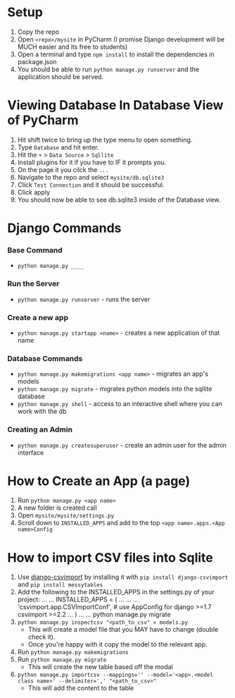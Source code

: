 # Setup 
1. Copy the repo
2. Open `<repo>/mysite` in PyCharm (I promise Django development will be MUCH easier and its free to students)
3. Open a terminal and type `npm install` to install the dependencies in package.json
4. You should be able to run `python manage.py runserver` and the application should be served.

# Viewing Database In Database View of PyCharm
1. Hit shift twice to bring up the type menu to open something.
2. Type `Database` and hit enter.
3. Hit the `+` > `Data Source` > `Sqllite`
4. Install plugins for it if you have to IF it prompts you.
5. On the page it you cilck the `...`
6. Navigate to the repo and select `mysite/db.sqlite3`
7. Click `Test Connection` and it should be successful.
8. Click apply
9. You should now be able to see db.sqlite3 inside of the Database view.
  
# Django Commands
### Base Command
* `python manage.py ____`

### Run the Server
* `python manage.py runserver` - runs the server

### Create a new app
* `python manage.py startapp <name>` - creates a new application of that name

### Database Commands
* `python manage.py makemigrations <app name>` - migrates an app's models
* `python manage.py migrate`   - migrates python models into the sqllite database
* `python manage.py shell` - access to an interactive shell where you can work with the db

### Creating an Admin
* `python manage.py createsuperuser` - create an admin user for the admin interface


# How to Create an App (a page)
1. Run `python manage.py <app name>`
2. A new folder is created call <app name>
3. Open `mysite/mysite/settings.py`
4. Scroll down to `INSTALLED_APPS` and add to the top `<app name>.apps.<App name>Config`
 
 # How to import CSV files into Sqlite
1. Use [django-csvimport](https://github.com/edcrewe/django-csvimport) by installing it with `pip install django-csvimport` and `pip install messytables`
2. Add the following to the INSTALLED_APPS in the settings.py of your project:
   ...
   ...  INSTALLED_APPS = (
   ...  ...
   ...  'csvimport.app.CSVImportConf',  # use AppConfig for django >=1.7 csvimport >=2.2
   ...  )
   ...
   ...  python manage.py migrate
3. `python manage.py inspectcsv "<path_to_csv" > models.py`
    - This will create a model file that you MAY have to change (double check it).
    - Once you're happy with it copy the model to the relevant app.
4. Run `python manage.py makemigrations`
5. Run `python manage.py migrate` 
    - This will create the new table based off the modal 
6. `python manage.py importcsv --mappings='' --model='<app>.<model class name>' --delimiter=',' "<path_to_csv>"`
    - This will add the content to the table
